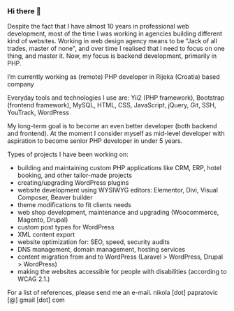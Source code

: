 ### Hi there 👋

Despite the fact that I have almost 10 years in professional web development, most of the time I was working in agencies building different kind of websites. Working in web design agency means to be "Jack of all trades, master of none", and over time I realised that I need to focus on one thing, and master it. Now, my focus is backend development, primarily in PHP.  

I’m currently working as (remote) PHP developer in Rijeka (Croatia) based company 

Everyday tools and technologies I use are: Yii2 (PHP framework), Bootstrap (frontend framework), MySQL, HTML, CSS, JavaScript, jQuery, Git, SSH, YouTrack, WordPress 

My long-term goal is to become an even better developer (both backend and frontend). At the moment I consider myself as mid-level developer with aspiration to become senior PHP developer in under 5 years. 
 
Types of projects I have been working on:

- building and maintaining custom PHP applications like CRM, ERP, hotel booking, and other tailor-made projects
- creating/upgrading WordPress plugins
- website development using WYSIWYG editors: Elementor, Divi, Visual Composer, Beaver builder
- theme modifications to fit clients needs
- web shop development, maintenance and upgrading (Woocommerce, Magento, Drupal)
- custom post types for WordPress
- XML content export
- website optimization for: SEO, speed, security audits
- DNS management, domain management, hosting services
- content migration from and to WordPress (Laravel > WordPress, Drupal > WordPress)
- making the websites accessible for people with disabilities (according to WCAG 2.1.)

For a list of references, please send me an e-mail. nikola [dot] papratovic [@] gmail [dot] com


<!--
**npapratovic/npapratovic** is a ✨ _special_ ✨ repository because its `README.md` (this file) appears on your GitHub profile.

Here are some ideas to get you started:

- 🔭 I’m currently working on ...
- 🌱 I’m currently learning ...
- 👯 I’m looking to collaborate on ...
- 🤔 I’m looking for help with ...
- 💬 Ask me about ...
- 📫 How to reach me: ...
- 😄 Pronouns: ...
- ⚡ Fun fact: ...
-->
